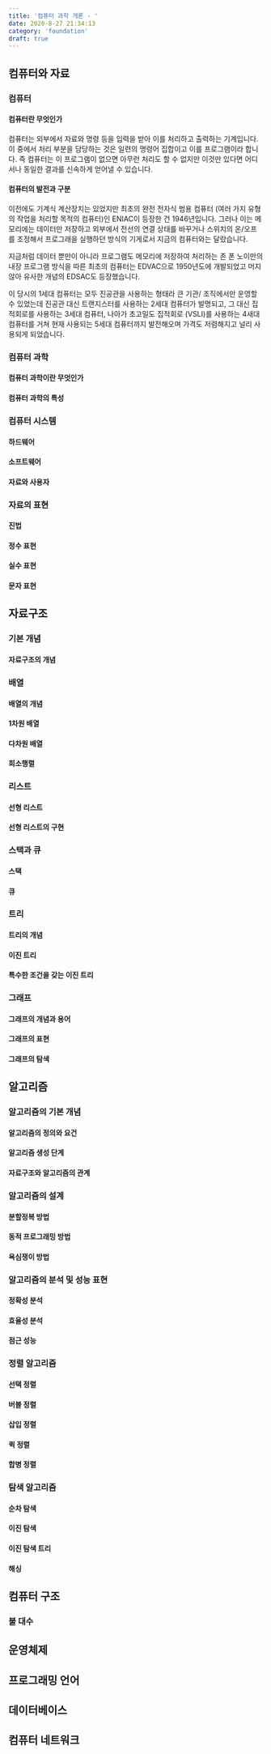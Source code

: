 ```yaml
---
title: '컴퓨터 과학 개론 - '
date: 2020-8-27 21:34:13
category: 'foundation'
draft: true
---
```


## 컴퓨터와 자료

### 컴퓨터

#### 컴퓨터란 무엇인가

컴퓨터는 외부에서 자료와 명령 등을 입력을 받아 이를 처리하고 출력하는 기계입니다. 이 중에서 처리 부분을 담당하는 것은 일련의 명령어 집합이고 이를 프로그램이라 합니다. 즉 컴퓨터는 이 프로그램이 없으면 아무런 처리도 할 수 없지만 이것만 있다면 어디서나 동일한 결과를 신속하게 얻어낼 수 있습니다.

#### 컴퓨터의 발전과 구분

 이전에도 기계식 계산장치는 있었지만 최초의 완전 전자식 범용 컴퓨터 (여러 가지 유형의 작업을 처리할 목적의 컴퓨터)인 ENIAC이 등장한 건 1946년입니다. 그러나 이는 메모리에는 데이터만 저장하고 외부에서 전선의 연결 상태를 바꾸거나 스위치의 온/오프를 조정해서 프로그래을 실행하던 방식의 기게로서 지금의 컴퓨터와는 달랐습니다. 
 
 지금처럼 데이터 뿐만이 아니라 프로그램도 메모리에 저장하여 처리하는 존 폰 노이만의 내장 프로그램 방식을 따른 최초의 컴퓨터는 EDVAC으로 1950년도에 개발되었고 머지않아 유사한 개념의 EDSAC도 등장했습니다. 

이 당시의 1세대 컴퓨터는 모두 진공관을 사용하는 형태라 큰 기관/ 조직에서만 운영할 수 있었는데 진공관 대신 트랜지스터를 사용하는 2세대 컴퓨터가 발명되고, 그 대신 집적회로를 사용하는 3세대 컴퓨터, 나아가 초고밀도 집적회로 (VSLI)를 사용하는 4새대 컴퓨터를 거쳐 현재 사용되는 5세대 컴퓨터까지 발전해오며 가격도 저렴해지고 널리 사용되게 되었습니다. 

### 컴퓨터 과학

#### 컴퓨터 과학이란 무엇인가

#### 컴퓨터 과학의 특성

### 컴퓨터 시스템

#### 하드웨어

#### 소프트웨어

#### 자료와 사용자

### 자료의 표현

#### 진법

#### 정수 표현

#### 실수 표현

#### 문자 표현

## 자료구조

### 기본 개념

#### 자료구조의 개념

### 배열

#### 배열의 개념

#### 1차원 배열

#### 다차원 배열

#### 희소행렬

### 리스트

#### 선형 리스트

#### 선형 리스트의 구현

### 스택과 큐

#### 스택

#### 큐

### 트리

#### 트리의 개념

#### 이진 트리

#### 특수한 조건을 갖는 이진 트리

### 그래프

#### 그래프의 개념과 용어

#### 그래프의 표현

#### 그래프의 탐색

## 알고리즘

### 알고리즘의 기본 개념

#### 알고리즘의 정의와 요건

#### 알고리즘 생성 단계

#### 자료구조와 알고리즘의 관계

### 알고리즘의 설계

#### 분할정복 방법

#### 동적 프로그래밍 방법

#### 욕심쟁이 방법

### 알고리즘의 분석 및 성능 표현

#### 정확성 분석

#### 효율성 분석

#### 점근 성능

### 정렬 알고리즘

#### 선택 정렬

#### 버블 정렬

#### 삽입 정렬

#### 퀵 정렬

#### 합병 정렬

### 탐색 알고리즘

#### 순차 탐색

#### 이진 탐색

#### 이진 탐색 트리

#### 해싱

## 컴퓨터 구조

### 불 대수

## 운영체제

## 프로그래밍 언어

## 데이터베이스

## 컴퓨터 네트워크
